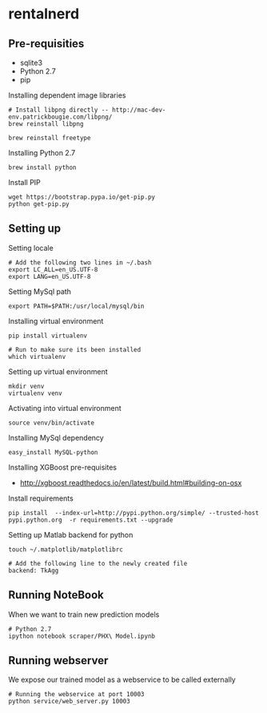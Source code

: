 # rentalnerd

## Pre-requisities
- sqlite3
- Python 2.7
- pip

Installing dependent image libraries
```
# Install libpng directly -- http://mac-dev-env.patrickbougie.com/libpng/
brew reinstall libpng 

brew reinstall freetype
```

Installing Python 2.7
```
brew install python
```

Install PIP
```
wget https://bootstrap.pypa.io/get-pip.py
python get-pip.py
```

## Setting up

Setting locale
  ```
  # Add the following two lines in ~/.bash
  export LC_ALL=en_US.UTF-8
  export LANG=en_US.UTF-8
  ```

Setting MySql path
  ```
  export PATH=$PATH:/usr/local/mysql/bin
  ```

Installing virtual environment
  ```
  pip install virtualenv 

  # Run to make sure its been installed
  which virtualenv
  ```

Setting up virtual environment
  ```
  mkdir venv
  virtualenv venv
  ```

Activating into virtual environment
  ```
  source venv/bin/activate
  ```

Installing MySql dependency
  ```
  easy_install MySQL-python
  ```

Installing XGBoost pre-requisites
  - http://xgboost.readthedocs.io/en/latest/build.html#building-on-osx
  

Install requirements
  ```
  pip install  --index-url=http://pypi.python.org/simple/ --trusted-host pypi.python.org  -r requirements.txt --upgrade
  ```

Setting up Matlab backend for python
  ```
  touch ~/.matplotlib/matplotlibrc

  # Add the following line to the newly created file
  backend: TkAgg
  ```

## Running NoteBook
  When we want to train new prediction models

  ```
  # Python 2.7
  ipython notebook scraper/PHX\ Model.ipynb 
  ```

## Running webserver
  We expose our trained model as a webservice to be called externally
  ```
  # Running the webservice at port 10003
  python service/web_server.py 10003
  ```